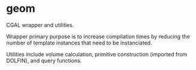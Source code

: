geom
====

CGAL wrapper and utilities.

Wrapper primary purpose is to increase compilation times by reducing the number of template instances that need to be
instanciated.

Utilities include volume calculation, primitive construction (imported from DOLFIN), and query functions.
